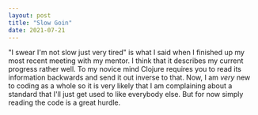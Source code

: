 ```yaml
---
layout: post
title: "Slow Goin"
date: 2021-07-21
---
```

"I swear I'm not slow just very tired" is what I said when I finished up my most recent meeting with my mentor. 
I think that it describes my current progress rather well.
To my novice mind Clojure requires you to read its information backwards and send it out inverse to that.
Now, I am *very* new to coding as a whole so it is very likely that I am complaining about a standard that I'll just get used to like everybody else.
But for now simply reading the code is a great hurdle.